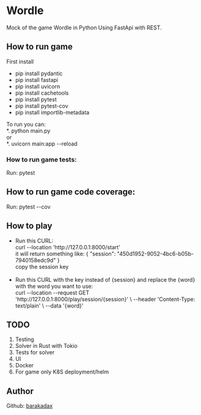 # Wordle

Mock of the game Wordle in Python Using FastApi with REST.

## How to run game
First install
<ul>
    <li>pip install pydantic</li>
    <li>pip install fastapi</li>
    <li>pip install uvicorn</li>
    <li>pip install cachetools</li>
    <li>pip install pytest</li>
    <li>pip install pytest-cov</li>
    <li>pip install importlib-metadata</li>
</ul>
To run you can:<br>
*. python main.py<br>
or<br>
*. uvicorn main:app --reload

### How to run game tests:
Run: pytest

## How to run game code coverage:
Run: pytest --cov

## How to play
<ul>
    <li>
        Run this CURL:
        <br>curl --location 'http://127.0.0.1:8000/start'<br>
        it will return something like: { "session": "450d1952-9052-4bc6-b05b-7940158edc9d" } <br>
        copy the session key
    </li>
    <br>
    <li>
        Run this CURL with the key instead of {session} and replace the {word} with the word you want to use:
        <br>curl --location --request GET 'http://127.0.0.1:8000/play/session/{session}' \
--header 'Content-Type: text/plain' \
--data '{word}'
    </li>
</ul>

## TODO
<ol>
    <li>Testing</li>
    <li>Solver in Rust with Tokio</li>
    <li>Tests for solver</li>
    <li>UI</li>
    <li>Docker</li>
    <li>For game only K8S deployment/helm</li>
</ol>

## Author
Github: [barakadax](https://github.com/barakadax)
